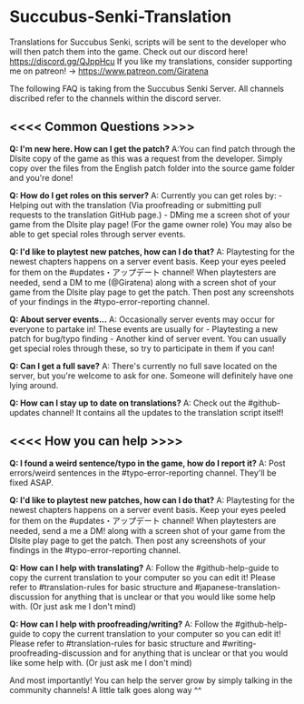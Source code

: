 # Succubus-Senki-Translation
Translations for Succubus Senki, scripts will be sent to the developer who will then patch them into the game.
Check out our discord here! https://discord.gg/QJppHcu
If you like my translations, consider supporting me on patreon! -> https://www.patreon.com/Giratena

The following FAQ is taking from the Succubus Senki Server.
All channels discribed refer to the channels within the discord server.


<<<<  **Common Questions**  >>>>
---------------------------------------
**Q: I'm new here. How can I get the patch?**
	A:You can find patch through the Dlsite copy of the game as this was a request from the developer.
	Simply copy over the files from the English patch folder into the source game folder and you're done!

**Q: How do I get roles on this server?**
    A: Currently you can get roles by:
	- Helping out with the translation (Via proofreading or submitting pull requests to the translation GitHub page.)
	- DMing me a screen shot of your game from the Dlsite play page! (For the game owner role) You may also be able to get special roles through server events.

**Q: I'd like to playtest new patches, how can I do that?**
    A: Playtesting for the newest chapters happens on a server event basis. Keep your eyes peeled for them on 
		the #updates・アップデート channel! When playtesters are needed, send a DM to me (@Giratena) 
		along with a screen shot of your game from the Dlsite play page to get the patch. Then post any 
		screenshots of your findings in the #typo-error-reporting channel. 

**Q: About server events...**
A: Occasionally server events may occur for everyone to partake in! These events are usually for
	- Playtesting a new patch for bug/typo finding
	- Another kind of server event.
	You can usually get special roles through these, so try to participate in them if you can!

**Q: Can I get a full save?**
A: There's currently no full save located on the server, but you're welcome to ask for one. 
	Someone will definitely have one lying around.

**Q: How can I stay up to date on translations?**
	A: Check out the #github-updates channel! It contains all the updates to the translation script itself!

<<<<   **How you can help**   >>>>
---------------------------------------
**Q: I found a weird sentence/typo in the game, how do I report it?**
A: Post errors/weird sentences in the #typo-error-reporting channel. They'll be fixed ASAP.

**Q: I'd like to playtest new patches, how can I do that?**
A: Playtesting for the newest chapters happens on a server event basis. Keep your eyes peeled for them on 
	the #updates・アップデート channel! When playtesters are needed, send a me a DM!
	along with a screen shot of your game from the Dlsite play page to get the patch. Then post any 
	screenshots of your findings in the #typo-error-reporting channel. 

**Q: How can I help with translating?**
	A: Follow the #github-help-guide to copy the current translation to your computer so you can edit it! Please 
	refer to #translation-rules for basic structure and #japanese-translation-discussion for anything that is 
	unclear or that you would like some help with. (Or just ask me I don't mind)

**Q: How can I help with proofreading/writing?**
	A: Follow the #github-help-guide to copy the current translation to your computer so you can edit it! Please 
	refer to #translation-rules for basic structure and #writing-proofreading-discussion and for anything that 
	is unclear or that you would like some help with. (Or just ask me I don't mind)

And most importantly! You can help the server grow by simply talking in the community channels! A little talk goes along way ^^
